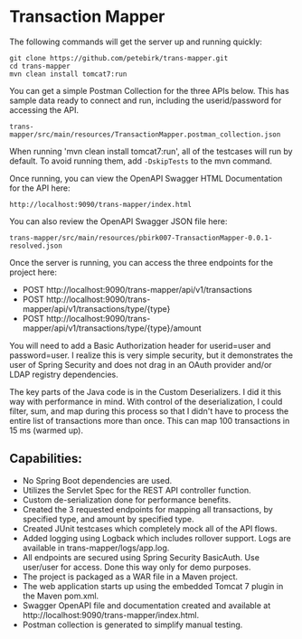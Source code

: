 Transaction Mapper
==================

The following commands will get the server up and running quickly:  
    
    git clone https://github.com/petebirk/trans-mapper.git
    cd trans-mapper 
    mvn clean install tomcat7:run

You can get a simple Postman Collection for the three APIs below.  This has sample data ready to connect and run, including the userid/password for accessing the API.

    trans-mapper/src/main/resources/TransactionMapper.postman_collection.json 

When running 'mvn clean install tomcat7:run', all of the testcases will run by default.  To avoid running them, add `-DskipTests` to the mvn command.

Once running, you can view the OpenAPI Swagger HTML Documentation for the API here:  

    http://localhost:9090/trans-mapper/index.html

You can also review the OpenAPI Swagger JSON file here:  

    trans-mapper/src/main/resources/pbirk007-TransactionMapper-0.0.1-resolved.json

Once the server is running, you can access the three endpoints for the project here:

- POST http://localhost:9090/trans-mapper/api/v1/transactions
- POST http://localhost:9090/trans-mapper/api/v1/transactions/type/{type}
- POST http://localhost:9090/trans-mapper/api/v1/transactions/type/{type}/amount

You will need to add a Basic Authorization header for userid=user and password=user.  I realize this is very simple security, but it demonstrates the user of Spring Security and does not drag in an OAuth provider and/or LDAP registry dependencies. 

The key parts of the Java code is in the Custom Deserializers.  I did it this way with performance in mind.  With control of the deserialization, I could filter, sum, and map during this process so that I didn't have to process the entire list of transactions more than once.  This can map 100 transactions in 15 ms (warmed up).

Capabilities:
------------

- No Spring Boot dependencies are used.
- Utilizes the Servlet Spec for the REST API controller function.
- Custom de-serialization done for performance benefits.
- Created the 3 requested endpoints for mapping all transactions, by specified type, and amount by specified type.
- Created JUnit testcases which completely mock all of the API flows.
- Added logging using Logback which includes rollover support.  Logs are available in trans-mapper/logs/app.log.
- All endpoints are secured using Spring Security BasicAuth.  Use user/user for access.  Done this way only for demo purposes.
- The project is packaged as a WAR file in a Maven project.
- The web application starts up using the embedded Tomcat 7 plugin in the Maven pom.xml.
- Swagger OpenAPI file and documentation created and available at http://localhost:9090/trans-mapper/index.html.
- Postman collection is generated to simplify manual testing.
